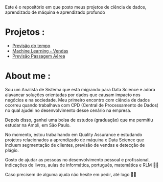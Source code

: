 
Este é o repositório em que posto meus projetos de ciência de dados, aprendizado de máquina e aprendizado profundo
# Projetos :

 - [Previsão do tempo](https://github.com/BrunoFelipeg/Data-Science-Projects/blob/main/Previs%C3%A3o_do_tempo.ipynb)
 - [Machine Learning - Vendas](https://github.com/BrunoFelipeg/Data-Science-Projects/blob/main/Machine_Learning_para_vendas.ipynb)
 - [Previsão Passagem Aérea](https://github.com/BrunoFelipeg/Data-Science-Projects/blob/main/Prevendo_Pre%C3%A7o_das_Passagens_A%C3%A9reas.ipynb)
 
 
 # About me :
 
 Sou um Analista de Sistema que está migrando para Data Science e adora alavancar soluções orientadas por dados que causam impacto nos negócios e na sociedade. Meu primeiro encontro com ciência de dados ocorreu quando trabalhava com CPD (Central de Processamento de Dados) no qual ajudei no desenvolvimento desse cenário na empresa.

Depois disso, ganhei uma bolsa de estudos (graduação) que me permitiu estudar na Ampli, em São Paulo. 

No momento, estou trabalhando em Quality Assurance e estudando projetos relacionados a aprendizado de máquina e Data Science que incluem segmentação de clientes, previsão de vendas e detecção de plágio.
 
Gosto de ajudar as pessoas no desenvolvimento pessoal e profissional, indicações de livros, aulas de informática, português, matemática e RLM 👨‍🏫

Caso precisem de alguma ajuda não hesite em pedir, até logo 👨‍💻
